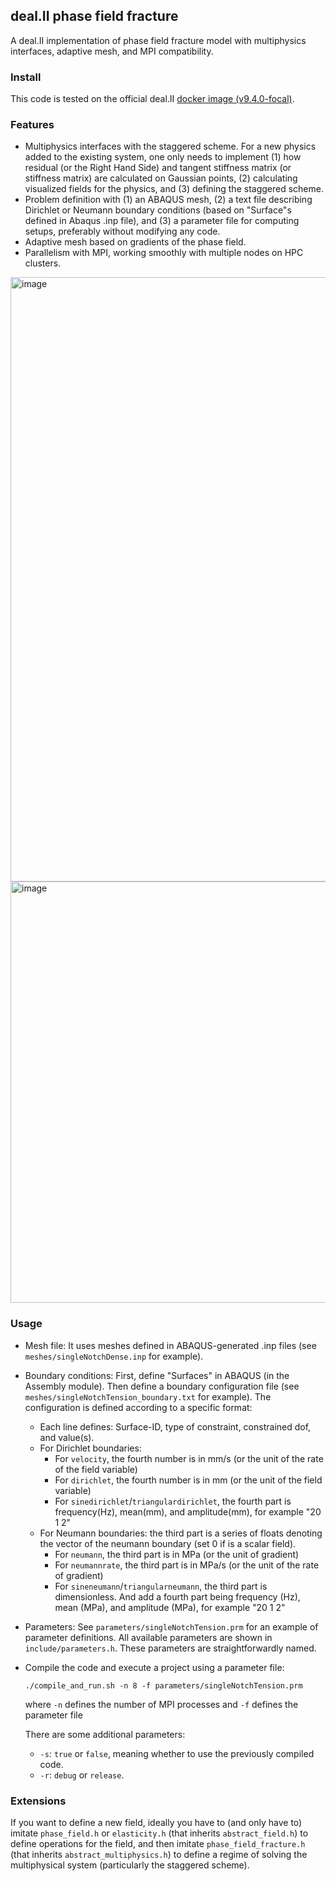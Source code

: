 ## deal.II phase field fracture

A deal.II implementation of phase field fracture model with multiphysics interfaces, adaptive mesh, and MPI compatibility. 

### Install

This code is tested on the official deal.II [docker image (v9.4.0-focal)](https://hub.docker.com/r/dealii/dealii/tags).

### Features

* Multiphysics interfaces with the staggered scheme. For a new physics added to the existing system, one only needs to implement (1) how residual (or the Right Hand Side) and tangent stiffness matrix (or stiffness matrix) are calculated on Gaussian points, (2) calculating visualized fields for the physics, and (3) defining the staggered scheme.
* Problem definition with (1) an ABAQUS mesh, (2) a text file describing Dirichlet or Neumann boundary conditions (based on "Surface"s defined in Abaqus .inp file), and (3) a parameter file for computing setups, preferably without modifying any code.
* Adaptive mesh based on gradients of the phase field. 
* Parallelism with MPI, working smoothly with multiple nodes on HPC clusters. 

<img width="967" alt="image" src="https://github.com/user-attachments/assets/fd18a82e-bf44-4bec-b9fe-43c09105f8f6">

<img width="674" alt="image" src="https://github.com/user-attachments/assets/ceafb404-92bb-46bb-8e9e-b0e63221f4b7">


### Usage

* Mesh file: It uses meshes defined in ABAQUS-generated .inp files (see `meshes/singleNotchDense.inp` for example).
* Boundary conditions: First, define "Surfaces" in ABAQUS (in the Assembly module). Then define a boundary configuration file (see `meshes/singleNotchTension_boundary.txt` for example). The configuration is defined according to a specific format:

	* Each line defines: Surface-ID, type of constraint, constrained dof, and value(s).
	* For Dirichlet boundaries:
	  * For `velocity`, the fourth number is in mm/s (or the unit of the rate of the field variable)
	  * For `dirichlet`, the fourth number is in mm (or the unit of the field variable)
	  * For `sinedirichlet`/`triangulardirichlet`, the fourth part is frequency(Hz), mean(mm), and amplitude(mm), for example "20 1 2"
	* For Neumann boundaries: the third part is a series of floats denoting the vector of the neumann boundary (set 0 if is a scalar field).
	  * For `neumann`, the third part is in MPa (or the unit of gradient)
	  * For `neumannrate`, the third part is in MPa/s (or the unit of the rate of gradient)
	  * For `sineneumann`/`triangularneumann`, the third part is dimensionless. And add a fourth part being frequency (Hz), mean (MPa), and amplitude (MPa), for example "20 1 2"
* Parameters: See `parameters/singleNotchTension.prm` for an example of parameter definitions. All available parameters are shown in `include/parameters.h`. These parameters are straightforwardly named.

* Compile the code and execute a project using a parameter file:

  ```shell
  ./compile_and_run.sh -n 8 -f parameters/singleNotchTension.prm
  ```

  where  `-n` defines the number of MPI processes and  `-f` defines the parameter file

  There are some additional parameters:

  *  `-s`:  `true` or  `false`, meaning whether to use the previously compiled code.
  *  `-r`:  `debug` or  `release`. 

### Extensions

If you want to define a new field, ideally you have to (and only have to) imitate  `phase_field.h` or  `elasticity.h` (that inherits  `abstract_field.h`) to define operations for the field, and then imitate  `phase_field_fracture.h` (that inherits `abstract_multiphysics.h`) to define a regime of solving the multiphysical system (particularly the staggered scheme). 

  
